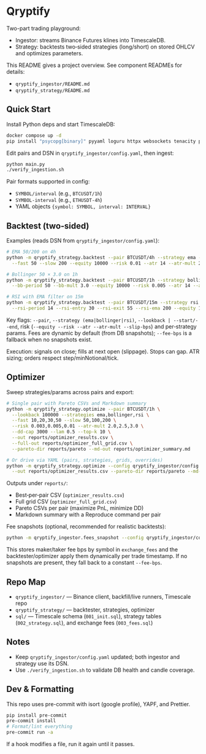 # Qryptify

Two-part trading playground:

- Ingestor: streams Binance Futures klines into TimescaleDB.
- Strategy: backtests two‑sided strategies (long/short) on stored OHLCV and optimizes parameters.

This README gives a project overview. See component READMEs for details:

- `qryptify_ingestor/README.md`
- `qryptify_strategy/README.md`

## Quick Start

Install Python deps and start TimescaleDB:

```bash
docker compose up -d
pip install "psycopg[binary]" pyyaml loguru httpx websockets tenacity pytz
```

Edit pairs and DSN in `qryptify_ingestor/config.yaml`, then ingest:

```bash
python main.py
./verify_ingestion.sh
```

Pair formats supported in config:

- `SYMBOL/interval` (e.g., `BTCUSDT/1h`)
- `SYMBOL-interval` (e.g., `ETHUSDT-4h`)
- YAML objects `{symbol: SYMBOL, interval: INTERVAL}`

## Backtest (two‑sided)

Examples (reads DSN from `qryptify_ingestor/config.yaml`):

```bash
# EMA 50/200 on 4h
python -m qryptify_strategy.backtest --pair BTCUSDT/4h --strategy ema --lookback 100000 \
  --fast 50 --slow 200 --equity 10000 --risk 0.01 --atr 14 --atr-mult 2.0

# Bollinger 50 × 3.0 on 1h
python -m qryptify_strategy.backtest --pair BTCUSDT/1h --strategy bollinger --lookback 100000 \
  --bb-period 50 --bb-mult 3.0 --equity 10000 --risk 0.005 --atr 14 --atr-mult 2.0 --slip-bps 1

# RSI with EMA filter on 15m
python -m qryptify_strategy.backtest --pair BTCUSDT/15m --strategy rsi --lookback 100000 \
  --rsi-period 14 --rsi-entry 30 --rsi-exit 55 --rsi-ema 200 --equity 10000 --risk 0.005 --atr 14 --atr-mult 3.0 --slip-bps 1
```

Key flags: `--pair`, `--strategy (ema|bollinger|rsi)`, `--lookback | --start/--end`, risk (`--equity --risk --atr --atr-mult --slip-bps`) and per‑strategy params.
Fees are dynamic by default (from DB snapshots); `--fee-bps` is a fallback when no snapshots exist.

Execution: signals on close; fills at next open (slippage). Stops can gap. ATR sizing; orders respect step/minNotional/tick.

## Optimizer

Sweep strategies/params across pairs and export:

```bash
# Single pair with Pareto CSVs and Markdown summary
python -m qryptify_strategy.optimize --pair BTCUSDT/1h \
  --lookback 100000 --strategies ema,bollinger,rsi \
  --fast 10,20,30,50 --slow 50,100,200 \
  --risk 0.003,0.005,0.01 --atr-mult 2.0,2.5,3.0 \
  --dd-cap 3000 --lam 0.5 --top-k 10 \
  --out reports/optimizer_results.csv \
  --full-out reports/optimizer_full_grid.csv \
  --pareto-dir reports/pareto --md-out reports/optimizer_summary.md

# Or drive via YAML (pairs, strategies, grids, overrides)
python -m qryptify_strategy.optimize --config qryptify_ingestor/config.yaml \
  --out reports/optimizer_results.csv --pareto-dir reports/pareto --md-out reports/optimizer_summary.md
```

Outputs under `reports/`:

- Best‑per‑pair CSV (`optimizer_results.csv`)
- Full grid CSV (`optimizer_full_grid.csv`)
- Pareto CSVs per pair (maximize PnL, minimize DD)
- Markdown summary with a Reproduce command per pair

Fee snapshots (optional, recommended for realistic backtests):

```bash
python -m qryptify_ingestor.fees_snapshot --config qryptify_ingestor/config.yaml
```

This stores maker/taker fee bps by symbol in `exchange_fees` and the
backtester/optimizer apply them dynamically per trade timestamp. If no
snapshots are present, they fall back to a constant `--fee-bps`.

## Repo Map

- `qryptify_ingestor/` — Binance client, backfill/live runners, Timescale repo
- `qryptify_strategy/` — backtester, strategies, optimizer
- `sql/` — Timescale schema (`001_init.sql`), strategy tables (`002_strategy.sql`), and exchange fees (`003_fees.sql`)

## Notes

- Keep `qryptify_ingestor/config.yaml` updated; both ingestor and strategy use its DSN.
- Use `./verify_ingestion.sh` to validate DB health and candle coverage.

## Dev & Formatting

This repo uses pre-commit with isort (google profile), YAPF, and Prettier.

```bash
pip install pre-commit
pre-commit install
# Format/lint everything
pre-commit run -a
```

If a hook modifies a file, run it again until it passes.
